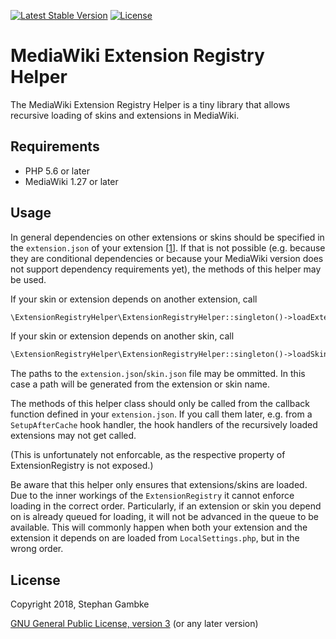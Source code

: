 [![Latest Stable Version](https://poser.pugx.org/mediawiki/mw-extension-registry-helper/v/stable)](https://packagist.org/packages/mediawiki/mw-extension-registry-helper)
[![License](https://poser.pugx.org/mediawiki/mw-extension-registry-helper/license)](https://packagist.org/packages/mediawiki/mw-extension-registry-helper)

# MediaWiki Extension Registry Helper

The MediaWiki Extension Registry Helper is a tiny library that allows recursive 
loading of skins and extensions in MediaWiki.

## Requirements

- PHP 5.6 or later
- MediaWiki 1.27 or later

## Usage

In general dependencies on other extensions or skins should be specified in the
`extension.json` of your extension
[[1](https://www.mediawiki.org/wiki/Manual:Extension_registration#Requirements_(dependencies))].
If that is not possible (e.g. because they are conditional dependencies or
because your MediaWiki version does not support dependency requirements yet),
the methods of this helper may be used.

If your skin or extension depends on another extension, call
```php
\ExtensionRegistryHelper\ExtensionRegistryHelper::singleton()->loadExtensionRecursive( $extensionName, $pathToExtensionJson ),
```

If your skin or extension depends on another skin, call
```php
\ExtensionRegistryHelper\ExtensionRegistryHelper::singleton()->loadSkinRecursive( $skinName, $pathToSkinJson ),
```

The paths to the `extension.json`/`skin.json` file may be ommitted. In this case
a path will be generated from the extension or skin name. 

The methods of this helper class should only be called from the callback
function defined in your `extension.json`. If you call them later, e.g. from a
`SetupAfterCache` hook handler, the hook handlers of the recursively loaded
extensions may not get called.

(This is unfortunately not enforcable, as the respective property of
ExtensionRegistry is not exposed.)

Be aware that this helper only ensures that extensions/skins are loaded. Due to
the inner workings of the `ExtensionRegistry` it cannot enforce loading in the
correct order. Particularly, if an extension or skin you depend on is already
queued for loading, it will not be advanced in the queue to be available.
This will commonly happen when both your extension and the extension it depends 
on are loaded from `LocalSettings.php`, but in the wrong order.


## License

Copyright 2018, Stephan Gambke

[GNU General Public License, version 3](https://www.gnu.org/copyleft/gpl.html) (or any later version)
